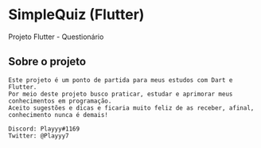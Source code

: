 # SimpleQuiz (Flutter)

Projeto Flutter - Questionário

## Sobre o projeto

    Este projeto é um ponto de partida para meus estudos com Dart e Flutter.
    Por meio deste projeto busco praticar, estudar e aprimorar meus conhecimentos em programação.
    Aceito sugestões e dicas e ficaria muito feliz de as receber, afinal, conhecimento nunca é demais!

    Discord: Playyy#1169
    Twitter: @Playyy7
    
